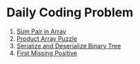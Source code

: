 # Daily Coding Problem
1. [Sum Pair in Array](./solutions/sum-pair-in-array.py)
2. [Product Array Puzzle](./solutions/product-array-puzzle.py)
3. [Serialize and Deserialize Binary Tree](./solutions/serialize-and-deserialize-binary-tree.py)
4. [First Missing Positive](./solutions/first-missing-positive.py)
